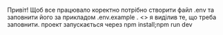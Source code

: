 Привіт! Щоб все працювало коректно потрібно створити файл .env та заповнити його за прикладом .env.example . <> я виділив те, що треба заповнити. проект запускається через npm install;npm run dev
